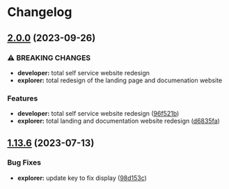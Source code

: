 # Changelog

## [2.0.0](https://github.com/agrc/api.mapserv.utah.gov/compare/explorer-v1.0.0...explorer-v2.0.0) (2023-09-26)


### ⚠ BREAKING CHANGES

* **developer:** total self service website redesign
* **explorer:** total redesign of the landing page and documenation website

### Features

* **developer:** total self service website redesign ([96f521b](https://github.com/agrc/api.mapserv.utah.gov/commit/96f521b8e31502fff46f7de32c4e5c543de09dca))
* **explorer:** total landing and documentation website redesign ([d6835fa](https://github.com/agrc/api.mapserv.utah.gov/commit/d6835fa655da0ec1bd4e102d9dd670e179922d7c))

## [1.13.6](https://github.com/agrc/api.mapserv.utah.gov/compare/explorer-v1.13.5...explorer-v1.13.6) (2023-07-13)


### Bug Fixes

* **explorer:** update key to fix display ([98d153c](https://github.com/agrc/api.mapserv.utah.gov/commit/98d153cea936b02351a14200af51d61ce222decd))
